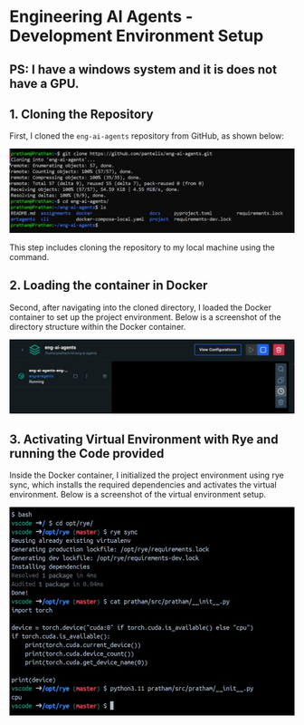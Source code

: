 # Engineering AI Agents - Development Environment Setup

## PS: I have a windows system and it is does not have a GPU.

## 1. Cloning the Repository
First, I cloned the `eng-ai-agents` repository from GitHub, as shown below:

![Git Clone Screenshot](git_clone.jpeg)

This step includes cloning the repository to my local machine using the command.

## 2. Loading the container in Docker
Second, after navigating into the cloned directory, I loaded the Docker container to set up the project environment. Below is a screenshot of the directory structure within the Docker container.

![Docker Container running Screenshot](container_running.jpeg)

## 3. Activating Virtual Environment with Rye and running the Code provided
Inside the Docker container, I initialized the project environment using rye sync, which installs the required dependencies and activates the virtual environment. Below is a screenshot of the virtual environment setup.

![Rye Sync Screenshot](rye_sync.jpeg)




